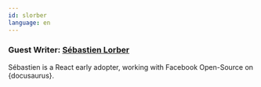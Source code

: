 ```yaml
---
id: slorber
language: en
---
```


### Guest Writer: [Sébastien Lorber](https://sebastienlorber.com)

Sébastien is a React early adopter, working with Facebook Open-Source on {docusaurus}.